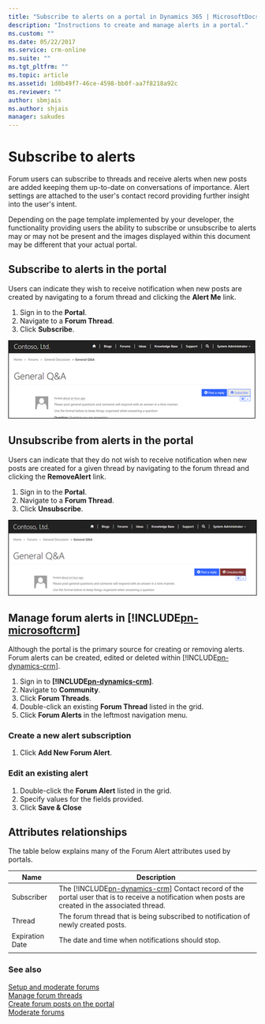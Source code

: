 ```yaml
---
title: "Subscribe to alerts on a portal in Dynamics 365 | MicrosoftDocs"
description: "Instructions to create and manage alerts in a portal."
ms.custom: ""
ms.date: 05/22/2017
ms.service: crm-online
ms.suite: ""
ms.tgt_pltfrm: ""
ms.topic: article
ms.assetid: 1d0b49f7-46ce-4598-bb0f-aa7f8218a92c
ms.reviewer: ""
author: sbmjais
ms.author: shjais
manager: sakudes
---
```

# Subscribe to alerts

Forum users can subscribe to threads and receive alerts when new posts are added keeping them up-to-date on conversations of importance. Alert settings are attached to the user's contact record providing further insight into the user's intent.

Depending on the page template implemented by your developer, the functionality providing users the ability to subscribe or unsubscribe to alerts may or may not be present and the images displayed within this document may be different that your actual portal.

## Subscribe to alerts in the portal

Users can indicate they wish to receive notification when new posts are created by navigating to a forum thread and clicking the **Alert Me** link.

1. Sign in to the **Portal**.
2. Navigate to a **Forum Thread**.
3. Click **Subscribe**.

![Subscribe to alerts](media/subscribe-alerts.png "Subscribe to alerts")  

## Unsubscribe from alerts in the portal

Users can indicate that they do not wish to receive notification when new posts are created for a given thread by navigating to the forum thread and clicking the **RemoveAlert** link.

1. Sign in to the **Portal**.
2. Navigate to a **Forum Thread**.
3. Click **Unsubscribe**.

![Unsubscribe from alerts](media/unsubscribe-alerts.png "Unsubscribe from alerts")  

## Manage forum alerts in [!INCLUDE[pn-microsoftcrm](../includes/pn-microsoftcrm.md)]

Although the portal is the primary source for creating or removing alerts. Forum alerts can be created, edited or deleted within [!INCLUDE[pn-dynamics-crm](../includes/pn-dynamics-crm.md)].

1. Sign in to **[!INCLUDE[pn-dynamics-crm](../includes/pn-dynamics-crm.md)]**.
2. Navigate to **Community**.
3. Click **Forum Threads**.
4. Double-click an existing **Forum Thread** listed in the grid. 
5. Click **Forum Alerts** in the leftmost navigation menu.

### Create a new alert subscription

1. Click **Add New Forum Alert**.

### Edit an existing alert

1. Double-click the **Forum Alert** listed in the grid.
2. Specify values for the fields provided.
3. Click **Save & Close**

## Attributes relationships

The table below explains many of the Forum Alert attributes used by portals.

| Name            | Description                                                                                                                           |
|-----------------|---------------------------------------------------------------------------------------------------------------------------------------|
| Subscriber      | The [!INCLUDE[pn-dynamics-crm](../includes/pn-dynamics-crm.md)] Contact record of the portal user that is to receive a notification when posts are created in the associated thread. |
| Thread          | The forum thread that is being subscribed to notification of newly created posts.                                                     |
| Expiration Date | The date and time when notifications should stop.                                                                                     |
||

### See also

[Setup and moderate forums](setup-moderate-forums.md)  
[Manage forum threads](manage-forum-threads.md)  
[Create forum posts on the portal](create-forum-posts.md)  
[Moderate forums](moderate-forums.md)  

